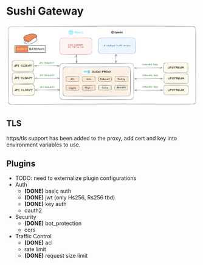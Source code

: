 # Sushi Gateway

![High Level Design](./docs/images/design.png)

## TLS
https/tls support has been added to the proxy, add cert and key into environment variables to use.

## Plugins
- TODO: need to externalize plugin configurations
- Auth
  - **(DONE)** basic auth
  - **(DONE)** jwt (only Hs256, Rs256 tbd)
  - **(DONE)** key auth
  - oauth2
- Security
  - **(DONE)** bot_protection
  - cors
- Traffic Control
  - **(DONE)** acl
  - rate limit
  - **(DONE)** request size limit

    
